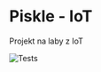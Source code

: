 # Piskle - IoT

Projekt na laby z IoT

![Tests](https://github.com/Wysciguvvka/IoT/actions/workflows/tests.yml/badge.svg)
